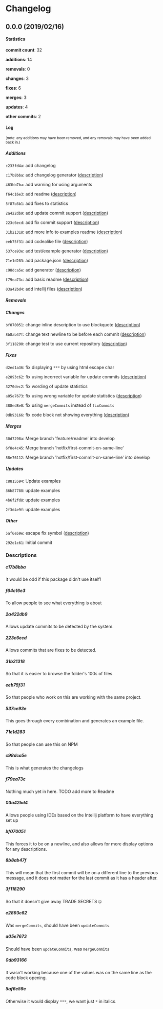 # Changelog
## 0.0.0 (2019/02/16)
#### Statistics
**commit count**: 32

**additions**: 14

**removals**: 0

**changes**: 3

**fixes**: 6

**merges**: 3

**updates**: 4

**other commits**: 2

#### Log
<small>(note: any additions may have been removed, and any removals may have been added back in.)</small>
##### Additions

 `c233fd4a`: add changelog

 `c17b8bba`: add changelog generator ([description](#c17b8bba-14))

 `463bb7ba`: add warning for using arguments

 `f64c16e3`: add readme ([description](#f64c16e3-14))

 `5f87b3b1`: add fixes to statistics

 `2a422db9`: add update commit support ([description](#2a422db9-14))

 `223c6ecd`: add fix commit support ([description](#223c6ecd-14))

 `31b21318`: add more info to examples readme ([description](#31b21318-14))

 `eeb75f31`: add codealike file ([description](#eeb75f31-14))

 `537ce93e`: add test/example generator ([description](#537ce93e-14))

 `71e1d283`: add package.json ([description](#71e1d283-14))

 `c98dca5e`: add generator ([description](#c98dca5e-14))

 `f79ea73c`: add basic readme ([description](#f79ea73c-14))

 `03a42bd4`: add intellij files ([description](#03a42bd4-14))
##### Removals

##### Changes

 `bf070051`: change inline description to use blockquote ([description](#bf070051-14))

 `8b8ab47f`: change text newline to be before each commit ([description](#8b8ab47f-14))

 `3f118290`: change test to use current repository ([description](#3f118290-14))
##### Fixes

 `d2ed1a36`: fix displaying `***` by using html escape char

 `e2893c62`: fix using incorrect variable for update commits ([description](#e2893c62-14))

 `3270dec2`: fix wording of update statistics

 `a05e7673`: fix using wrong variable for update statistics ([description](#a05e7673-14))

 `388ed8e0`: fix using `mergeCommits` instead of `fixCommits`

 `0db93166`: fix code block not showing everything ([description](#0db93166-14))
##### Merges

 `30d7298a`: Merge branch 'feature/readme' into develop

 `6f8e4c45`: Merge branch 'hotfix/first-commit-on-same-line'

 `88e76112`: Merge branch 'hotfix/first-commit-on-same-line' into develop
##### Updates

 `c8815594`: Update examples

 `86b87788`: update examples

 `4b6f2fd8`: update examples

 `2f3d4e9f`: update examples
##### Other

 `5af6e59e`: escape fix symbol ([description](#5af6e59e-14))

 `292e1c61`: Initial commit
### Descriptions
##### c17b8bba
It would be odd if this package didn't use itself!                    
##### f64c16e3
To allow people to see what everything is about
##### 2a422db9
Allows update commits to be detected by the system.
##### 223c6ecd
Allows commits that are fixes to be detected.
##### 31b21318
So that it is easier to browse the folder's 100s of files.
##### eeb75f31
So that people who work on this are working with the same project.
##### 537ce93e
This goes through every combination and generates an example file.
##### 71e1d283
So that people can use this on NPM
##### c98dca5e
This is what generates the changelogs
##### f79ea73c
Nothing much yet in here. TODO add more to Readme
##### 03a42bd4
Allows people using IDEs based on the Intellij platform to have everything set up
##### bf070051
This forces it to be on a newline, and also allows for more display options for any descriptions.
##### 8b8ab47f
This will mean that the first commit will be on a different line to the previous message, and it does not matter for the last commit as it has a header after.
##### 3f118290
So that it doesn't give away TRADE SECRETS 🤐
##### e2893c62
Was `mergeCommits`, should have been `updateCommits`
##### a05e7673
Should have been `updateCommits`, was `mergeCommits`
##### 0db93166
It wasn't working because one of the values was on the same line as the code block opening.
##### 5af6e59e
Otherwise it would display `***`, we want just `*` in italics.
